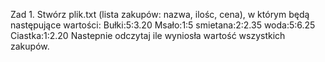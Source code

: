 Zad 1.
Stwórz plik.txt (lista zakupów: nazwa, ilośc, cena), w którym będą następujące wartości:
Bułki:5:3.20
Msało:1:5
smietana:2:2.35
woda:5:6.25
Ciastka:1:2.20
Nastepnie odczytaj ile wyniosła wartość wszystkich zakupów.
